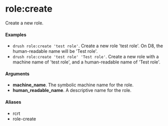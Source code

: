 # role:create

Create a new role.

#### Examples

- <code>drush role:create 'test role'</code>. Create a new role 'test role'. On D8, the human-readable name will be 'Test role'.
- <code>drush role:create 'test role' 'Test role'</code>. Create a new role with a machine name of 'test role', and a human-readable name of 'Test role'.

#### Arguments

- **machine_name**. The symbolic machine name for the role.
- **human_readable_name**. A descriptive name for the role.

#### Aliases

- rcrt
- role-create

